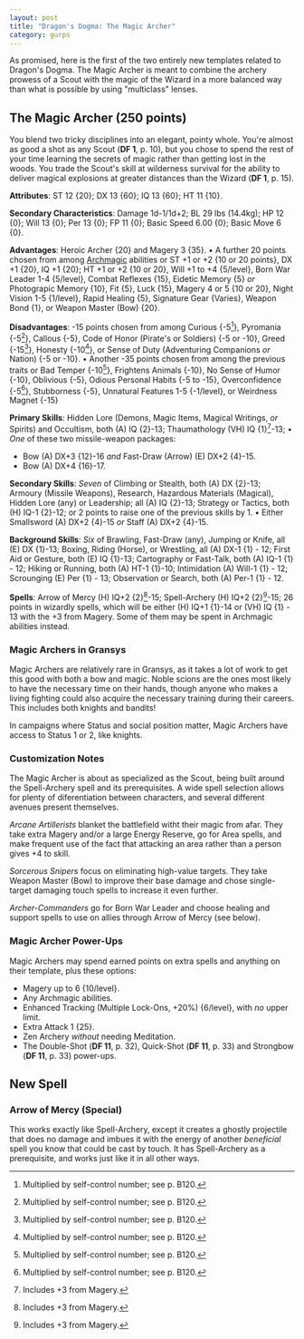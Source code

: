 ```yaml
---
layout: post
title: "Dragon's Dogma: The Magic Archer"
category: gurps
---
```


As promised, here is the first of the two entirely new templates related to
Dragon's Dogma. The Magic Archer is meant to combine the archery prowess of a
Scout with the magic of the Wizard in a more balanced way than what is possible
by using "multiclass" lenses.

## The Magic Archer (250 points)

You blend two tricky disciplines into an elegant, pointy whole. You're almost as
good a shot as any Scout (**DF 1**, p. 10), but you chose to spend the rest of
your time learning the secrets of magic rather than getting lost in the
woods. You trade the Scout's skill at wilderness survival for the ability to
deliver magical explosions at greater distances than the Wizard (**DF 1**,
p. 15).

**Attributes**: ST 12 {20}; DX 13 {60}; IQ 13 {60}; HT 11 {10}.

**Secondary Characteristics**: Damage 1d-1/1d+2; BL 29 lbs (14.4kg); HP 12 {0};
Will 13 {0}; Per 13 {0}; FP 11 {0}; Basic Speed 6.00 {0}; Basic Move 6 {0}.

**Advantages**: Heroic Archer {20} and Magery 3 {35}. &bull; A further 20 points
chosen from among [Archmagic][1] abilities or ST +1 or +2 {10 or 20 points}, DX
+1 {20}, IQ +1 {20}; HT +1 or +2 {10 or 20}, Will +1 to +4 {5/level}, Born War
Leader 1-4 {5/level}, Combat Reflexes {15}, Eidetic Memory {5} _or_ Photograpic
Memory {10}, Fit {5}, Luck {15}, Magery 4 or 5 {10 or 20}, Night Vision 1-5
{1/level}, Rapid Healing {5}, Signature Gear {Varies}, Weapon Bond {1}, or
Weapon Master (Bow) {20}.

**Disadvantages**: -15 points chosen from among Curious {-5[^1]}, Pyromania
{-5[^1]}, Callous {-5}, Code of Honor (Pirate's or Soldiers) {-5 or -10}, Greed
{-15[^1]}, Honesty {-10[^1]}, or Sense of Duty (Adventuring Companions _or_
Nation) {-5 or -10}. &bull; Another -35 points chosen from among the previous
traits or Bad Temper {-10[^1]}, Frightens Animals {-10}, No Sense of Humor
{-10}, Oblivious {-5}, Odious Personal Habits {-5 to -15}, Overconfidence
{-5[^1]}, Stubborness {-5}, Unnatural Features 1-5 {-1/level}, or Weirdness
Magnet {-15}

**Primary Skills**: Hidden Lore (Demons, Magic Items, Magical Writings, _or_
Spirits) and Occultism, both (A) IQ {2}-13; Thaumathology (VH) IQ {1}[^2]-13;
&bull; _One_ of these two missile-weapon packages:

- Bow (A) DX+3 {12}-16 _and_ Fast-Draw (Arrow) (E) DX+2 {4}-15.
- Bow (A) DX+4 {16}-17.

**Secondary Skills**: _Seven_ of Climbing or Stealth, both (A) DX {2}-13;
Armoury (Missile Weapons), Research, Hazardous Materials (Magical), Hidden Lore
(any) or Leadership; all (A) IQ {2}-13; Strategy or Tactics, both (H) IQ-1
{2}-12; or 2 points to raise one of the previous skills by 1.  &bull; Either
Smallsword (A) DX+2 {4}-15 _or_ Staff (A) DX+2 {4}-15.

**Background Skills**: _Six_ of Brawling, Fast-Draw (any), Jumping or Knife, all
(E) DX {1}-13; Boxing, Riding (Horse), or Wrestling, all (A) DX-1 {1} - 12;
First Aid or Gesture, both (E) IQ {1}-13; Cartography or Fast-Talk, both (A)
IQ-1 {1} - 12; Hiking or Running, both (A) HT-1 {1}-10; Intimidation (A) Will-1
{1} - 12; Scrounging (E) Per {1} - 13; Observation or Search, both (A) Per-1
{1} - 12.

**Spells**: Arrow of Mercy (H) IQ+2 {2}[^2]-15; Spell-Archery (H) IQ+2
{2}[^2]-15; 26 points in wizardly spells, which will be either (H) IQ+1 {1}-14
or (VH) IQ {1} - 13 with the +3 from Magery. Some of them may be spent in
Archmagic abilities instead.

### Magic Archers in Gransys

Magic Archers are relatively rare in Gransys, as it takes a lot of work to get
this good with both a bow and magic. Noble scions are the ones most likely to
have the necessary time on their hands, though anyone who makes a living
fighting could also acquire the necessary training during their careers. This
includes both knights and bandits!

In campaigns where Status and social position matter, Magic Archers have access
to Status 1 or 2, like knights.

### Customization Notes

The Magic Archer is about as specialized as the Scout, being built around the
Spell-Archery spell and its prerequisites. A wide spell selection allows for
plenty of diferentiation between characters, and several different avenues
present themselves.

_Arcane Artillerists_ blanket the battlefield witht their magic from afar. They
take extra Magery and/or a large Energy Reserve, go for Area spells, and make
frequent use of the fact that attacking an area rather than a person gives +4 to
skill.

_Sorcerous Snipers_ focus on eliminating high-value targets. They take Weapon
Master (Bow) to improve their base damage and chose single-target damaging touch
spells to increase it even further.

_Archer-Commanders_ go for Born War Leader and choose healing and support spells
to use on allies through Arrow of Mercy (see below).

### Magic Archer Power-Ups

Magic Archers may spend earned points on extra spells and anything on their
template, plus these options:

- Magery up to 6 {10/level}.
- Any Archmagic abilities.
- Enhanced Tracking (Multiple Lock-Ons, +20%) {6/level}, with _no_ upper
  limit.
- Extra Attack 1 {25}.
- Zen Archery _without_ needing Meditation.
- The Double-Shot (**DF 11**, p. 32), Quick-Shot (**DF 11**, p. 33) and
  Strongbow (**DF 11**, p. 33) power-ups.

## New Spell

### Arrow of Mercy (Special)

This works exactly like Spell-Archery, except it creates a ghostly projectile
that does no damage and imbues it with the energy of another _beneficial_ spell
you know that could be cast by touch. It has Spell-Archery as a prerequisite,
and works just like it in all other ways.


[1]: https://bira.github.io/octopus-carnival/gurps/2016/10/17/characters-part-2.html
[^1]: Multiplied by self-control number; see p. B120.
[^2]: Includes +3 from Magery.
